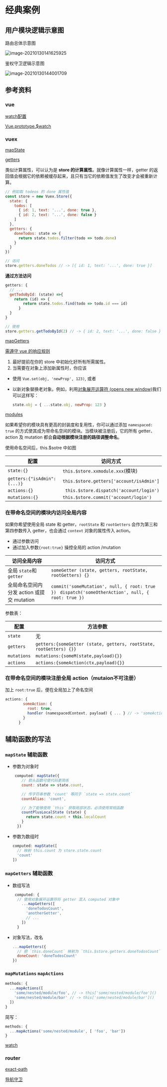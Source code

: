 # 经典案例
## 用户模块逻辑示意图

路由总体示意图

![image-20210130141625925](http://mdrs.yuanjin.tech/img/20210130141626.png)

鉴权守卫逻辑示意图

![image-20210130144001709](http://mdrs.yuanjin.tech/img/20210130144001.png)

## 参考资料

### vue

[watch配置](https://v2.cn.vuejs.org/v2/api/#watch)

[Vue.prototype.$watch](https://v2.cn.vuejs.org/v2/api/#vm-watch)

### vuex

[mapState](https://vuex.vuejs.org/zh/guide/state.html#mapstate-%E8%BE%85%E5%8A%A9%E5%87%BD%E6%95%B0)

[getters](https://vuex.vuejs.org/zh/guide/getters.html)

类似计算属性，可以认为是 **store 的计算属性**。就像计算属性一样，getter 的返回值会根据它的依赖被缓存起来，且只有当它的依赖值发生了改变才会被重新计算。

```js
// 例如取 todeos 的 done 属性值
const store = new Vuex.Store({
  state: {
    todos: [
      { id: 1, text: '...', done: true },
      { id: 2, text: '...', done: false }
    ]
  },
  getters: {
    doneTodos: state => {
      return state.todos.filter(todo => todo.done)
    }
  }
})
```

```js
// 访问
store.getters.doneTodos // -> [{ id: 1, text: '...', done: true }]
```

**通过方法访问**

```js
getters: {
  // ...
  getTodoById: (state) =>{
    return (id) => {
        return state.todos.find(todo => todo.id === id)
      }  
  } 
}
```

```js
// 使用
store.getters.getTodoById(2) // -> { id: 2, text: '...', done: false }
```

[mapGetters](https://vuex.vuejs.org/zh/guide/getters.html#mapgetters-%E8%BE%85%E5%8A%A9%E5%87%BD%E6%95%B0)

[需遵守 vue 的响应规则](https://v3.vuex.vuejs.org/zh/guide/mutations.html#mutation-需遵守-vue-的响应规则)

1. 最好提前在你的 store 中初始化好所有所需属性。
2. 当需要在对象上添加新属性时，你应该

- 使用 `Vue.set(obj, 'newProp', 123)`, 或者

- 以新对象替换老对象。例如，利用[对象展开运算符 (opens new window)](https://github.com/tc39/proposal-object-rest-spread)我们可以这样写：

  ```js
  state.obj = { ...state.obj, newProp: 123 }
  ```

[modules](https://vuex.vuejs.org/zh/guide/modules.html)

如果希望你的模块具有更高的封装度和复用性，你可以通过添加 `namespaced: true` 的方式使其成为带命名空间的模块。当模块被注册后，它的所有 getter、action 及 mutation 都会**自动根据模块注册的路径调整命名**。

使用命名空间后，this.$sotre 中如图

| 配置                        | 访问方式                                 |
| --------------------------- | ---------------------------------------- |
| `state:{}`                  | `this.$store.xxmodule.xxx`(模块)         |
| `getters:{"isAdmin":(...)}` | `this.$store.getters['account/isAdmin']` |
| `actions:{}`                | ` this.$store.dispatch('account/login')` |
| `mutations:{}`              | `this.$store.commit('account/login')`    |

### 在带命名空间的模块内访问全局内容

如果你希望使用全局 state 和 getter，`rootState` 和 `rootGetters` 会作为第三和第四参数传入 getter，也会通过 `context` 对象的属性传入 action。

- 通过参数访问
- 通过加入参数`{root:true}` 操控全局的 action /mutation

| 访问全局内容                              | 访问方式                                                     |
| ----------------------------------------- | ------------------------------------------------------------ |
| 全局 `state`和 `getter`                   | `someGetter (state, getters, rootState, rootGetters) {}`     |
| 全局命名空间内分发 action 或提交 mutation | `commit('someMutation', null, { root: true }) ` `dispatch('someOtherAction', null, { root: true })` |

参数表：

| 配置        | 方法参数                                                     |
| ----------- | ------------------------------------------------------------ |
| `state`     | 无                                                           |
| `getters`   | `getters:{someGetter (state, getters, rootState, rootGetters) {}}` |
| `mutations` | `mutations:{someM(state,payload){}}`                         |
| `actions`   | `actions:{someAction(ctx,payload){}}`                        |



### 在带命名空间的模块注册全局 action（mutaion不可注册）

加上 `root:true` 后，便在全局加上了命名空间

```js
actions: {
        someAction: {
          root: true,
          handler (namespacedContext, payload) { ... } // -> 'someAction'
        }
      }
```

## 辅助函数的写法

### `mapState` 辅助函数

- 参数为对象时

  ```js
   computed: mapState({
      // 箭头函数可使代码更简练
      count: state => state.count,
  
      // 传字符串参数 'count' 等同于 `state => state.count`
      countAlias: 'count',
  
      // 为了能够使用 `this` 获取局部状态，必须使用常规函数
      countPlusLocalState (state) {
        return state.count + this.localCount
      }
    })
  ```

  

- 参数为数组时

  ```js
  computed: mapState([
    // 映射 this.count 为 store.state.count
    'count'
  ])
  ```

### `mapGetters` 辅助函数

- 数组写法

  ```js
   computed: {
    // 使用对象展开运算符将 getter 混入 computed 对象中
      ...mapGetters([
        'doneTodosCount',
        'anotherGetter',
        // ...
      ])
    }
  ```

  

- 对象写法，改名

  ```js
  ...mapGetters({
    // 把 `this.doneCount` 映射为 `this.$store.getters.doneTodosCount`
    doneCount: 'doneTodosCount'
  })
  ```

###  `mapMutations` `mapActions`

```js
methods: {
  ...mapActions([
    'some/nested/module/foo', // -> this['some/nested/module/foo']()
    'some/nested/module/bar' // -> this['some/nested/module/bar']()
  ])
}
```

简写：

```js
methods: {
  ...mapActions('some/nested/module', [ 'foo', 'bar'])
}
```



[watch](https://vuex.vuejs.org/zh/api/#watch)

### router

[exact-path](https://router.vuejs.org/api/#exact-path)

[导航守卫](https://router.vuejs.org/zh/guide/advanced/navigation-guards.html#%E5%85%A8%E5%B1%80%E5%89%8D%E7%BD%AE%E5%AE%88%E5%8D%AB)



